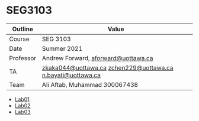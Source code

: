 # SEG3103

| Outline | Value |
| --- | --- |
| Course | SEG 3103 |
| Date | Summer 2021 |
| Professor | Andrew Forward, aforward@uottawa.ca |
| TA | zkaka044@uottawa.ca zchen229@uottawa.ca n.bayati@uottawa.ca |
| Team | Ali Aftab, Muhammad 300067438 |

* [Lab01](lab01)
* [Lab02](lab02)
* [Lab03](lab03)
